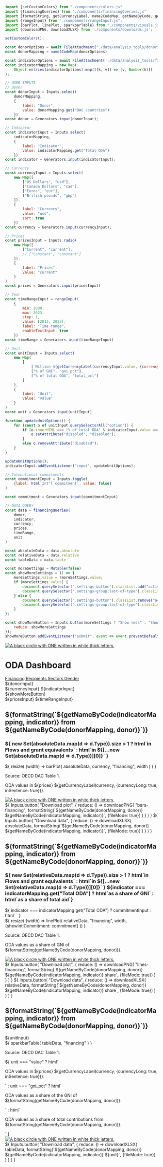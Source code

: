 ```js
import {setCustomColors} from "./components/colors.js"
import {financingQueries} from "./components/financingQueries.js"
import {formatString, getCurrencyLabel, name2CodeMap, getNameByCode, generateIndicatorMap} from "./components/utils.js";
import {rangeInput} from "./components/rangeInput.js";
import {barPlot, linePlot, sparkbarTable} from "./components/visuals.js";
import {downloadPNG, downloadXLSX} from './components/downloads.js';
```

```js
setCustomColors();
```

```js
const donorOptions = await FileAttachment("./data/analysis_tools/donors.json").json()
const donorMapping = name2CodeMap(donorOptions)

const indicatorOptions = await FileAttachment('./data/analysis_tools/financing_indicators.json').json()
const indicatorMapping = new Map(
    Object.entries(indicatorOptions).map(([k, v]) => [v, Number(k)])
);


```

```js
// USER INPUTS
// Donor
const donorInput = Inputs.select(
    donorMapping,
    {
        label: "Donor",
        value: donorMapping.get("DAC countries")
    })
const donor = Generators.input(donorInput);

// Indicator
const indicatorInput = Inputs.select(
    indicatorMapping,
    {
        label: "Indicator",
        value: indicatorMapping.get("Total ODA")
    })
const indicator = Generators.input(indicatorInput);

// Currency
const currencyInput = Inputs.select(
    new Map([
        ["US Dollars", "usd"],
        ["Canada Dollars", "cad"],
        ["Euros", "eur"],
        ["British pounds", "gbp"]
    ]),
    {
        label: "Currency",
        value: "usd",
        sort: true
    })
const currency = Generators.input(currencyInput);

// Prices
const pricesInput = Inputs.radio(
    new Map([
        ["Current", "current"],
        // ["Constant", "constant"]
    ]),
    {
        label: "Prices",
        value: "current"
    }
)
const prices = Generators.input(pricesInput)

// Year
const timeRangeInput = rangeInput(
    {
        min: 2000,
        max: 2023,
        step: 1,
        value: [2013, 2023],
        label: "Time range",
        enableTextInput: true
    })
const timeRange = Generators.input(timeRangeInput)

// Unit
const unitInput = Inputs.select(
    new Map(
        [
            [`Million ${getCurrencyLabel(currencyInput.value, {currencyOnly: true,})}`, "value"],
            ["% of GNI", "gni_pct"],
            ["% of total ODA", "total_pct"]
        ]
    ),
    {
        label: "Unit",
        value: "value"
    }
)
const unit = Generators.input(unitInput)

function updateUnitOptions() {
    for (const o of unitInput.querySelectorAll("option")) {
        if (o.innerHTML === "% of total ODA" & indicatorInput.value === indicatorMapping.get("Total ODA")) {
            o.setAttribute("disabled", "disabled");
        }
        else o.removeAttribute("disabled");
    }
}

updateUnitOptions();
indicatorInput.addEventListener("input", updateUnitOptions);

// Intenational commitments
const commitmentInput = Inputs.toggle(
    {label: html`Int'l commitment`, value: false}
)

const commitment = Generators.input(commitmentInput)
```

```js
// DATA QUERY
const data = financingQueries(
    donor, 
    indicator,
    currency,
    prices,
    timeRange, 
    unit
)

const absoluteData = data.absolute
const relativeData = data.relative
const tableData = data.table
```


```js
const moreSettings = Mutable(false)
const showMoreSettings = () => {
    moreSettings.value = !moreSettings.value;
    if (moreSettings.value) {
        document.querySelector(".settings-button").classList.add("active")
        document.querySelector(".settings-group:last-of-type").classList.remove("hidden")
    } else {
        document.querySelector(".settings-button").classList.remove("active")
        document.querySelector(".settings-group:last-of-type").classList.add("hidden")
    }
};
```

```js
const showMoreButton = Inputs.button(moreSettings ? "Show less" : "Show more", {
    reduce: showMoreSettings
});
showMoreButton.addEventListener("submit", event => event.preventDefault());
```

<div class="title-container">
    <div class="title-logo">
        <a href="https://data.one.org/" target="_blank">
            <img src="./ONE-logo-black.png" alt="A black circle with ONE written in white thick letters.">
        </a>
    </div>
    <h1 class="title-text">
        ODA Dashboard
    </h1>
</div>

<div class="header card">
    <a class="view-button active" href="./">
        Financing
    </a>
    <a class="view-button" href="./recipients">
        Recipients
    </a>
    <a class="view-button" href="./sectors">
        Sectors
    </a>
    <a class="view-button" href="./gender">
        Gender
    </a>
</div>

<div class="settings card">
    <div class="settings-group">
        ${donorInput}
    </div>
    <div class="settings-group">
        ${currencyInput}
        ${indicatorInput}
    </div>
    <div class="settings-button">
        ${showMoreButton}
    </div>
    <div class="settings-group hidden">
        ${pricesInput}
        ${timeRangeInput}
    </div>
</div>

<div class="grid grid-cols-2">
    <div class="card">
        <div  class="plot-container" id="bars-financing">
            <h2 class="plot-title">
                ${formatString(`${getNameByCode(indicatorMapping, indicator)} from ${getNameByCode(donorMapping, donor)}`)}
            </h2>
            <div class="plot-subtitle-panel">
                <h3 class="plot-subtitle">
                    ${
                        new Set(absoluteData.map(d => d.Type)).size > 1 
                            ? html`in <span class="flow-label subtitle-label">Flows</span> and <span class="ge-label  subtitle-label">grant equivalents</span>`
                            : html`in ${[...new Set(absoluteData.map(d => d.Type))][0]}`
                    }
                </h3>
            </div>
            ${
                resize(
                    (width) => barPlot(
                        absoluteData, 
                        currency, 
                        "financing", 
                        width
                    )
                )
            }
            <div class="bottom-panel">
                <div class="text-section">
                    <p class="plot-source">Source: OECD DAC Table 1.</p>
                    <p class="plot-note">ODA values in ${prices} ${getCurrencyLabel(currency, {currencyLong: true, inSentence: true})}.</p>                
                </div>
                <div class="logo-section">
                    <a href="https://data.one.org/" target="_blank">
                        <img src="./ONE-logo-black.png" alt="A black circle with ONE written in white thick letters.">
                    </a>
                </div>
            </div>
        </div>
        <div class="download-panel">
            ${  
                Inputs.button(
                    "Download plot", 
                    {
                        reduce: () => downloadPNG(
                            "bars-financing",
                            formatString(`${getNameByCode(donorMapping, donor)} ${getNameByCode(indicatorMapping, indicator)}`, {fileMode: true})
                        )
                    }   
                )
            }
            ${
                Inputs.button(
                    "Download data", 
                    {
                        reduce: () => downloadXLSX(
                            absoluteData,
                            formatString(`${getNameByCode(donorMapping, donor)} ${getNameByCode(indicatorMapping, indicator)}`, {fileMode: true})
                        )
                    }
                )
            }
        </div>
    </div>
    <div class="card">
        <div class="plot-container" id="lines-financing">
            <h2 class="plot-title">
                ${formatString(`${getNameByCode(indicatorMapping, indicator)} from ${getNameByCode(donorMapping, donor)}`)}
            </h2>
            <div class="plot-subtitle-panel">
                <h3 class="plot-subtitle">
                    ${
                        new Set(relativeData.map(d => d.Type)).size > 1 
                            ? html`in <span class="flow-label subtitle-label">Flows</span> and <span class="ge-label  subtitle-label">grant equivalents</span>`
                            : html`in ${[...new Set(relativeData.map(d => d.Type))][0]}`
                    }
                    ${indicator === indicatorMapping.get("Total ODA") ? html`as a share of GNI` : html`as a share of total aid`}
                </h3>
                ${
                    indicator === indicatorMapping.get("Total ODA") 
                        ? commitmentInput
                        : html` `
                }
            </div>
            ${
            resize(
                (width) => linePlot(
                    relativeData, 
                    "financing", 
                    width,
                    {showIntlCommitment: commitment}
                ))
            }
            <div class="bottom-panel">
                <div class="text-section">
                    <p class="plot-source">Source: OECD DAC Table 1.</p>
                    <p class="plot-note">ODA values as a share of GNI of ${formatString(getNameByCode(donorMapping, donor))}.</p>
                </div>
                <div class="logo-section">
                    <a href="https://data.one.org/" target="_blank">
                        <img src="./ONE-logo-black.png" alt="A black circle with ONE written in white thick letters.">
                    </a>
                </div>
            </div>
        </div>
        <div class="download-panel">
            ${
                Inputs.button(
                    "Download plot", 
                    {
                        reduce: () => downloadPNG(
                            "lines-financing",
                            formatString(`${getNameByCode(donorMapping, donor)} ${getNameByCode(indicatorMapping, indicator)} share`, {fileMode: true})
                        )
                    }
                )
            }
            ${
                Inputs.button(
                    "Download data", 
                    {
                        reduce: () => downloadXLSX(
                            relativeData,
                            formatString(`${getNameByCode(donorMapping, donor)} ${getNameByCode(indicatorMapping, indicator)} share`, {fileMode: true})
                        )
                    }
                )
            }
        </div>
    </div>
</div>

<div class="card">
    <div class="plot-container">
        <h2 class="table-title">
            ${formatString(`${getNameByCode(indicatorMapping, indicator)} from ${getNameByCode(donorMapping, donor)}`)}
        </h2>
        <div class="table-subtitle-panel">
            ${unitInput}
        </div>
        ${
            sparkbarTable(
                tableData, 
                "financing"
            )
        }
        <div class="bottom-panel">
            <div class="text-section">
                <p class="plot-source">Source: OECD DAC Table 1.</p>
                ${
                    unit === "value" 
                        ? html`<p class="plot-note">ODA values in ${prices} ${getCurrencyLabel(currency, {currencyLong: true, inSentence: true})}.</p>`
                        : unit === "gni_pct"
                            ? html`<p class="plot-note">ODA values as a share of the GNI of ${formatString(getNameByCode(donorMapping, donor))}.</p>`
                            : html`<p class="plot-note">ODA values as a share of total contributions from ${formatString(getNameByCode(donorMapping, donor))}.</p>`
                }
            </div>
            <div class="logo-section">
                <a href="https://data.one.org/" target="_blank">
                    <img src="./ONE-logo-black.png" alt="A black circle with ONE written in white thick letters.">
                </a>
            </div>
        </div>
    </div>
    <div class="download-panel">
        ${
            Inputs.button(
                "Download data", 
                {
                    reduce: () => downloadXLSX(
                        tableData,
                        formatString(`${getNameByCode(donorMapping, donor)} ${getNameByCode(indicatorMapping, indicator)} ${unit}`, {fileMode: true})
                    )
                }
            )
        }
    </div>
</div>